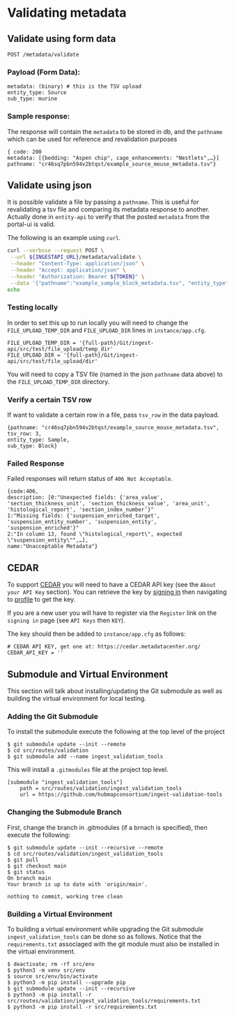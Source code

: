 # Validating metadata 

## Validate using form data
`POST /metadata/validate`

### Payload (Form Data):
```
metadata: (binary) # this is the TSV upload
entity_type: Source
sub_type: murine
```

### Sample response:
The response will contain the `metadata` to be stored in db, and the `pathname` which can be used for reference and revalidation purposes
```
{ code: 200
metadata: [{bedding: "Aspen chip", cage_enhancements: "Nestlets",…}]
pathname: "cr46sq7pbn594v2btqst/example_source_mouse_metadata.tsv"}
```

## Validate using json
It is possible validate a file by passing a `pathname`.
This is useful for revalidating a tsv file and comparing its metadata response to another.
Actually done in `entity-api` to verify that the posted `metadata` from the portal-ui is valid.

The following is an example using `curl`.
``` bash
curl --verbose --request POST \
 --url ${INGESTAPI_URL}/metadata/validate \
 --header "Content-Type: application/json" \
 --header "Accept: application/json" \
 --header "Authorization: Bearer ${TOKEN}" \
 --data '{"pathname":"example_sample_block_metadata.tsv", "entity_type":"Sample", "sub_type": "Block"}'
echo
```

### Testing locally

In order to set this up to run locally you will need to change
the `FILE_UPLOAD_TEMP_DIR` and `FILE_UPLOAD_DIR` lines in `instance/app.cfg`.
```
FILE_UPLOAD_TEMP_DIR = '{full-path}/Git/ingest-api/src/test/file_upload/temp_dir'
FILE_UPLOAD_DIR = '{full-path}/Git/ingest-api/src/test/file_upload/dir'
```
You will need to copy a TSV file (named in the json `pathname` data above) to the `FILE_UPLOAD_TEMP_DIR` directory.

### Verify a certain TSV row

If want to validate a certain row in a file, pass `tsv_row` in the data payload.
```
{pathname: "cr46sq7pbn594v2btqst/example_source_mouse_metadata.tsv",
tsv_row: 3,
entity_type: Sample,
sub_type: Block}
```

### Failed Response
Failed responses will return status of `406 Not Acceptable`.
```
{code:406,
description: [0:"Unexpected fields: {'area_value', 'section_thickness_unit', 'section_thickness_value', 'area_unit', 'histological_report', 'section_index_number'}"
1:"Missing fields: {'suspension_enriched_target', 'suspension_entity_number', 'suspension_entity', 'suspension_enriched'}"
2:"In column 13, found \"histological_report\", expected \"suspension_entity\"",…],
name:"Unacceptable Metadata"}
```

## CEDAR

To support
[CEDAR](https://metadatacenter.github.io/cedar-manual/advanced_topics/b2_cedars_api/)
you will need to have a CEDAR API key (see the `About your API Key` section).
You can retrieve the key by
[signing in](https://cedar.metadatacenter.org/) then navigating to
[profile](https://cedar.metadatacenter.org/profile) to get the key.

If you are a new user you will have to register via the `Register`
link on the `signing in` page (see `API Keys` then `KEY`).

The key should then be added to `instance/app.cfg` as follows:
```commandline
# CEDAR API KEY, get one at: https://cedar.metadatacenter.org/
CEDAR_API_KEY = ''
```

## Submodule and Virtual Environment

This section will talk about installing/updating the Git submodule
as well as building the virtual environment for local testing.

### Adding the Git Submodule

To install the submodule execute the following at the top level of the project
```commandline
$ git submodule update --init --remote
$ cd src/routes/validation
$ git submodule add --name ingest_validation_tools
```

This will install a `.gitmodules` file at the project top level.
```commandline
[submodule "ingest_validation_tools"]
	path = src/routes/validation/ingest_validation_tools
	url = https://github.com/hubmapconsortium/ingest-validation-tools
```

### Changing the Submodule Branch

First, change the branch in .gitmodules (if a brnach is specified), then execute the following:

```commandline
$ git submodule update --init --recursive --remote
$ cd src/routes/validation/ingest_validation_tools
$ git pull
$ git checkout main
$ git status
On branch main
Your branch is up to date with 'origin/main'.

nothing to commit, working tree clean
```

### Building a Virtual Environment

To building a virtual environment while upgrading the Git submodule `ingest_validation_tools`
can be done so as follows. Notice that the `requirements.txt` associaged
with the git module must also be installed in the virtual environment.

```commandline
$ deactivate; rm -rf src/env
$ python3 -m venv src/env
$ source src/env/bin/activate
$ python3 -m pip install --upgrade pip
$ git submodule update --init --recursive
$ python3 -m pip install -r src/routes/validation/ingest_validation_tools/requirements.txt
$ python3 -m pip install -r src/requirements.txt
```
